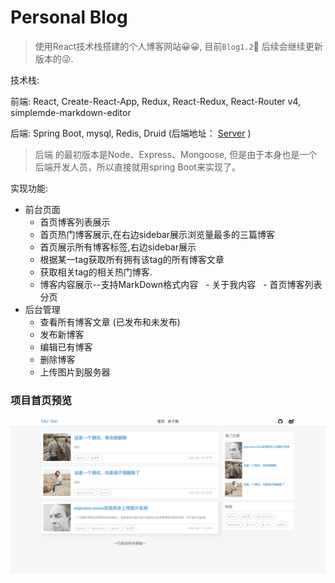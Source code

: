 Personal Blog
========

> 使用React技术栈搭建的个人博客网站😀😀, 目前`Blog1.2`🤗 后续会继续更新版本的😜.

技术栈:

前端: React, Create-React-App, Redux, React-Redux, React-Router v4, simplemde-markdown-editor

后端: Spring Boot, mysql, Redis, Druid (后端地址： [Server](https://github.com/mrmeisen/springboot-server) )

> 后端 的最初版本是Node、Express、Mongoose,  但是由于本身也是一个后端开发人员，所以直接就用spring Boot来实现了。



实现功能:
+ 前台页面
   - 首页博客列表展示
   - 首页热门博客展示,在右边sidebar展示浏览量最多的三篇博客
   - 首页展示所有博客标签,右边sidebar展示
   - 根据某一tag获取所有拥有该tag的所有博客文章
   - 获取相关tag的相关热门博客.
   - 博客内容展示--支持MarkDown格式内容
   - 关于我内容
   - 首页博客列表分页
+ 后台管理
   - 查看所有博客文章 (已发布和未发布)
   - 发布新博客
   - 编辑已有博客
   - 删除博客
   - 上传图片到服务器

### 项目首页预览
![首页预览](./doc/example.png)

